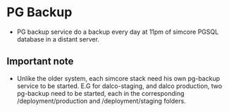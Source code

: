 # PG Backup

- PG backup service do a backup every day at 11pm of simcore PGSQL database in a distant server.

## Important note
- Unlike the older system, each simcore stack need his own pg-backup service to be started. E.G for dalco-staging, and dalco production, two pg-backup need to be started, each in the corresponding /deployment/production and /deployment/staging folders.
